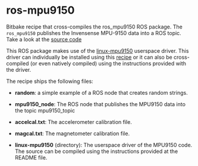 ros-mpu9150
===========

Bitbake recipe that cross-compiles the ros_mpu9150 ROS package. The `ros_mpu9150` publishes the Invensense MPU-9150 data into a ROS topic. Take a look at the [source code](https://github.com/vmayoral/ros-mpu9150)

This ROS package makes use of the [linux-mpu9150](https://github.com/Pansenti/linux-mpu9150) userspace driver. This driver can individually be installed using this [recipe](https://github.com/vmayoral/beagle-ros/tree/master/recipes/linux-mpu9150) or it can also be cross-compiled (or even natively compiled) using the instructions provided with the driver.

The recipe ships the following files:

* **random**: a simple example of a ROS node that creates random strings.

* **mpu9150_node**: The ROS node that publishes the MPU9150 data into the topic mpu9150_topic

* **accelcal.txt**: The accelerometer calibration file.

* **magcal.txt**: The magnetometer calibration file.

* **linux-mpu9150** (directory): The userspace driver of the MPU9150 code. The source can be compiled using the instructions provided at the README file.
